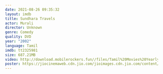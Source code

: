 ```yaml
---
date: 2021-08-26 09:35:32
layout: imdb
title: Sundhara Travels
actor: Murali
director: Unknown
genre: Comedy
quality: DVD
year: "2002"
language: Tamil
imdb: tt2325981
size: 687.21MB
video: http://download.mobilerockers.fun//files/Tamil%20Movies%20Yearly%20Collections/Tamil%202002%20Collections/Sundhara%20Travels%20(2002)/Sundhara%20Travels%20(2002)%20Full%20Movies/Sundhara%20Travels%20(2002)%20HDRip/Sundhara%20Travels%20(2002)%20HDRip%20Single%20Part.mp4
poster: https://jiocinemaweb.cdn.jio.com/jioimages.cdn.jio.com/content/entry/dynamiccontent/thumbs/512/512/0/55/83/36c43e80a26811e9a6d4172f561d1b96_1563368448597_p_medium.jpg
---
```


